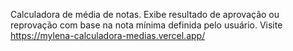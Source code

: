 Calculadora de média de notas. Exibe resultado de aprovação ou reprovação com base na nota mínima definida pelo usuário.
Visite https://mylena-calculadora-medias.vercel.app/
